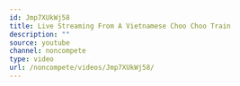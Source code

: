 ```yaml
---
id: Jmp7XUkWj58
title: Live Streaming From A Vietnamese Choo Choo Train
description: ""
source: youtube
channel: noncompete
type: video
url: /noncompete/videos/Jmp7XUkWj58/
---
```

